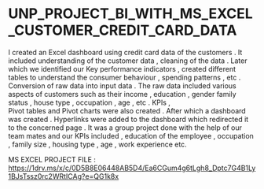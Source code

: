 # UNP_PROJECT_BI_WITH_MS_EXCEL_CUSTOMER_CREDIT_CARD_DATA

I created an Excel dashboard using credit card data of the customers . It included understanding of the customer data , cleaning of the data . Later which we identified our Key performance indicators , created different tables to understand the consumer behaviour , spending patterns , etc . 
Conversion of raw data into input data . The raw data included various aspects of customers such as their income , education , gender family status , house type , occupation , age , etc . KPIs ,  
Pivot tables and Pivot charts were also created . After which a dashboard was created . Hyperlinks were added to the dashboard which redirected it to the concerned page . 
It was a group project done with the help of our team mates and our KPIs included , education of the employee , occupation , family size , housing type , age , work experience etc. 

MS EXCEL PROJECT FILE : https://1drv.ms/x/c/0D5B8E06448AB5D4/Ea6CGum4g6tLgh8_Dptc7G4B1Ly1BJsTssz0rc2WRtICAg?e=QG1k8x 
